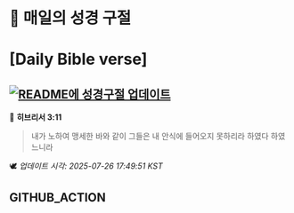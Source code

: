 # 🙏 매일의 성경 구절
# [Daily Bible verse]
## [![README에 성경구절 업데이트](https://github.com/DONGSUKA/first_test/actions/workflows/update-readme-bible.yml/badge.svg)](https://github.com/DONGSUKA/first_test/actions/workflows/update-readme-bible.yml)
<!-- START_BIBLE_VERSE -->
📖 **히브리서 3:11**
> 내가 노하여 맹세한 바와 같이 그들은 내 안식에 들어오지 못하리라 하였다 하였느니라

🕊️ _업데이트 시각: 2025-07-26 17:49:51 KST_
  <!-- END_BIBLE_VERSE -->
## GITHUB_ACTION
